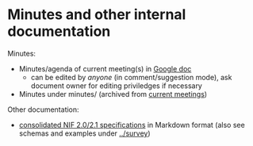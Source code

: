 # Minutes and other internal documentation

Minutes:

* Minutes/agenda of current meeting(s) in [Google doc](https://docs.google.com/document/d/1OGeE96V79iAMavOR6jM-zIA9kKfrC2Pnp5WDu2ZPV-0/edit?usp=sharing)
	* can be edited  by *anyone* (in comment/suggestion mode), ask document owner for editing priviledges if necessary  
* Minutes under minutes/ (archived from [current meetings](https://docs.google.com/document/d/1OGeE96V79iAMavOR6jM-zIA9kKfrC2Pnp5WDu2ZPV-0/edit?usp=sharing)) 

Other documentation:
* [consolidated NIF 2.0/2.1 specifications](nif-2.0) in Markdown format (also see schemas and examples under [../survey](../survey/nif-2.0))